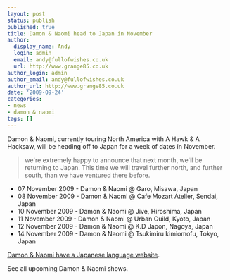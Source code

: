```yaml
---
layout: post
status: publish
published: true
title: Damon & Naomi head to Japan in November
author:
  display_name: Andy
  login: admin
  email: andy@fullofwishes.co.uk
  url: http://www.grange85.co.uk
author_login: admin
author_email: andy@fullofwishes.co.uk
author_url: http://www.grange85.co.uk
date: '2009-09-24'
categories:
- news
- damon & naomi
tags: []
---
```

<p>Damon & Naomi, currently touring North America with A Hawk & A Hacksaw, will be heading off to Japan for a week of dates in November.</p>
<blockquote><p>we're extremely happy to announce that next month, we'll be returning to Japan. This time we will travel further north, and further south, than we have ventured there before.</p></blockquote>
<ul>
<li><span class="removed_link" title="https://www.fullofwishes.co.uk/database/gigography/show/1103/">07 November 2009 - Damon & Naomi @ Garo, Misawa, Japan</span></li>
<li><span class="removed_link" title="https://www.fullofwishes.co.uk/database/gigography/show/1104/">08 November 2009 - Damon & Naomi @ Cafe Mozart Atelier, Sendai, Japan</span></li>
<li><span class="removed_link" title="https://www.fullofwishes.co.uk/database/gigography/show/1105/">10 November 2009 - Damon & Naomi @ Jive, Hiroshima, Japan</span></li>
<li>11 November 2009 - Damon & Naomi @ Urban Guild, Kyoto, Japan</li>
<li><span class="removed_link" title="https://www.fullofwishes.co.uk/database/gigography/show/1107/">12 November 2009 - Damon & Naomi @ K.D Japon, Nagoya, Japan</span></li>
<li><span class="removed_link" title="https://www.fullofwishes.co.uk/database/gigography/show/1108/">14 November 2009 - Damon & Naomi @ Tsukimiru kimiomofu, Tokyo, Japan</span></li>
</ul>
<p><a href="http://www.damonandnaomi.jp/">Damon & Naomi have a Japanese language website</a>.</p>
<p><span class="removed_link" title="https://www.fullofwishes.co.uk/database/upcoming/damon_and_naomi/">See all upcoming Damon & Naomi shows</span>.</p>
